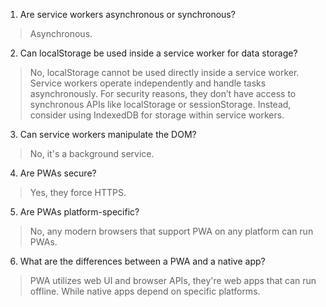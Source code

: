 1. Are service workers asynchronous or synchronous?
> Asynchronous.

2. Can localStorage be used inside a service worker for data storage?
> No, localStorage cannot be used directly inside a service worker. Service workers operate independently and handle tasks asynchronously. For security reasons, they don’t have access to synchronous APIs like localStorage or sessionStorage. Instead, consider using IndexedDB for storage within service workers.

3. Can service workers manipulate the DOM?
> No, it's a background service.

4. Are PWAs secure?
> Yes, they force HTTPS.

5. Are PWAs platform-specific?
> No, any modern browsers that support PWA on any platform can run PWAs.

6. What are the differences between a PWA and a native app?
> PWA utilizes web UI and browser APIs, they're web apps that can run offline. 
While native apps depend on specific platforms.
